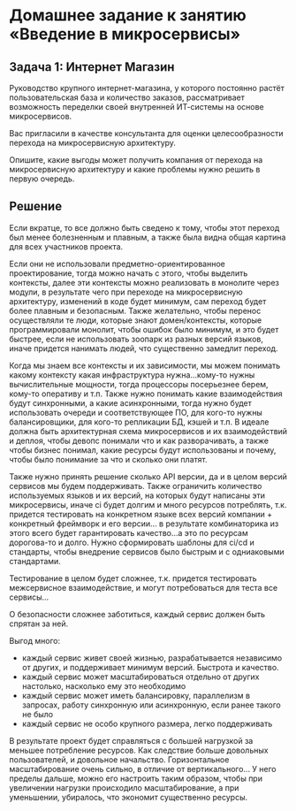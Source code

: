 # Домашнее задание к занятию «Введение в микросервисы»

## Задача 1: Интернет Магазин

Руководство крупного интернет-магазина, у которого постоянно растёт пользовательская база и количество заказов, рассматривает возможность переделки своей внутренней   ИТ-системы на основе микросервисов. 

Вас пригласили в качестве консультанта для оценки целесообразности перехода на микросервисную архитектуру. 

Опишите, какие выгоды может получить компания от перехода на микросервисную архитектуру и какие проблемы нужно решить в первую очередь.

## Решение

Если вкратце, то все должно быть сведено к тому, чтобы этот переход был менее болезненным и плавным, а также была видна общая картина для всех участников проекта.

Если они не использовали предметно-ориентированное проектирование, тогда можно начать с этого, чтобы выделить контексты, далее 
эти контексты можно реализовать в монолите через модули, в результате чего при переходе на микросервисную архитектуру, изменений в коде будет минимум, 
сам переход будет более плавным и безопасным. Также желательно, чтобы перенос осуществляли те люди, которые знают домен/контексты, которые программировали монолит, 
чтобы ошибок было минимум, и это будет быстрее, если не использовать зоопарк из разных версий языков, иначе придется нанимать людей, что существенно замедлит переход.

Когда мы знаем все контексты и их зависимости, мы можем понимать какому контексту какая инфраструктура нужна...кому-то нужны вычислительные мощности, тогда 
процессоры посерьезнее берем, кому-то оперативу и т.п. Также нужно понимать какие взаимодействия будут синхронными, а какие асинхронными, тогда нужно будет 
использовать очереди и соответствующее ПО, для кого-то нужны балансировщики, для кого-то репликации БД, кэшей и т.п.
В идеале должна быть архитектурная схема микросервисов и их взаимодействий и деплоя, чтобы девопс понимали что и как разворачивать, а также чтобы бизнес понимал, 
какие ресурсы будут использованы и почему, чтобы было понимание за что и сколько они платят.

Также нужно принять решение сколько API версии, да и в целом версий сервисов мы будем поддерживать.
Также ограничить количество используемых языков и их версий, на которых будут написаны эти микросервисы, иначе ci 
будет долгим и много ресурсов потреблять, т.к. придется тестировать на конкретном языке всех версий компании + конкретный фреймворк и его версии...
в результате комбинаторика из этого всего будет гарантировать качество...а это по ресурсам дорогова-то и долго.
Нужно сформировать шаблоны для ci/cd и стандарты, чтобы внедрение сервисов было быстрым и с одниаковыми стандартами.

Тестирование в целом будет сложнее, т.к. придется тестировать межсервисное взаимодействие, и могут потребоваться для теста все сервисы...

О безопасности сложнее заботиться, каждый сервис должен быть спрятан за ней.

Выгод много:
- каждый сервис живет своей жизнью, разрабатывается независимо от других, и поддерживает минимум версий. Быстрота и качество.
- каждый сервис может масштабироваться отдельно от других настолько, насколько ему это необходимо
- каждый сервис может иметь балансировку, параллелизм в запросах, работу синхронную или асинхронную, если ранее такого не было
- каждый сервис не особо крупного размера, легко поддерживать

В результате проект будет справляться с большей нагрузкой за меньшее потребление ресурсов. Как следствие больше довольных пользователей, 
и довольное начальство. Горизонтальное масштабирование очень сильно, в отличие от вертикального...
У него пределы дальше, можно его настроить таким образом, чтобы при увеличении нагрузки происходило масштабирование, а при 
уменьшении, убиралось, что экономит существенно ресурсы.